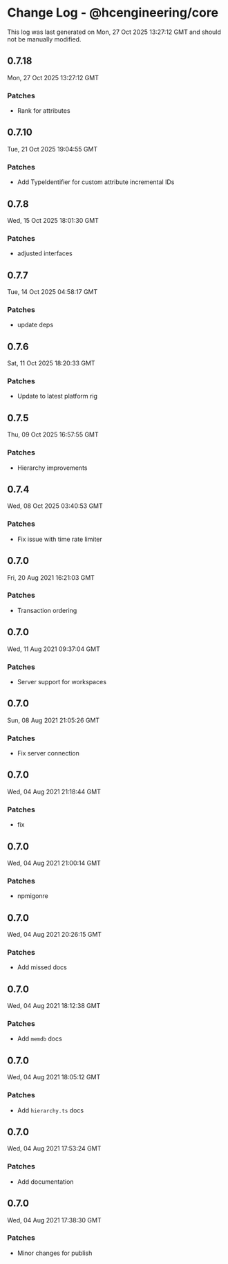 # Change Log - @hcengineering/core

This log was last generated on Mon, 27 Oct 2025 13:27:12 GMT and should not be manually modified.

## 0.7.18
Mon, 27 Oct 2025 13:27:12 GMT

### Patches

- Rank for attributes

## 0.7.10
Tue, 21 Oct 2025 19:04:55 GMT

### Patches

- Add TypeIdentifier for custom attribute incremental IDs

## 0.7.8
Wed, 15 Oct 2025 18:01:30 GMT

### Patches

- adjusted interfaces

## 0.7.7
Tue, 14 Oct 2025 04:58:17 GMT

### Patches

- update deps

## 0.7.6
Sat, 11 Oct 2025 18:20:33 GMT

### Patches

- Update to latest platform rig

## 0.7.5
Thu, 09 Oct 2025 16:57:55 GMT

### Patches

- Hierarchy improvements

## 0.7.4
Wed, 08 Oct 2025 03:40:53 GMT

### Patches

- Fix issue with time rate limiter

## 0.7.0
Fri, 20 Aug 2021 16:21:03 GMT

### Patches

- Transaction ordering

## 0.7.0
Wed, 11 Aug 2021 09:37:04 GMT

### Patches

- Server support for workspaces

## 0.7.0
Sun, 08 Aug 2021 21:05:26 GMT

### Patches

- Fix server connection

## 0.7.0
Wed, 04 Aug 2021 21:18:44 GMT

### Patches

- fix

## 0.7.0
Wed, 04 Aug 2021 21:00:14 GMT

### Patches

- npmigonre

## 0.7.0
Wed, 04 Aug 2021 20:26:15 GMT

### Patches

- Add missed docs

## 0.7.0
Wed, 04 Aug 2021 18:12:38 GMT

### Patches

- Add `memdb` docs

## 0.7.0
Wed, 04 Aug 2021 18:05:12 GMT

### Patches

- Add `hierarchy.ts` docs

## 0.7.0
Wed, 04 Aug 2021 17:53:24 GMT

### Patches

- Add documentation

## 0.7.0
Wed, 04 Aug 2021 17:38:30 GMT

### Patches

- Minor changes for publish

